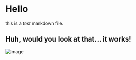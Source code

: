 # Hello

this is a *test* markdown file.

## Huh, would you look at that... it works!

![image](https://iiisun.deno.dev/assets/FACE.png)
